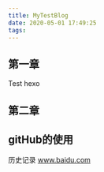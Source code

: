 ```yaml
---
title: MyTestBlog
date: 2020-05-01 17:49:25
tags:
---
```

##  第一章
   Test hexo
##  第二章
   gitHub的使用
---
  历史记录
  www.baidu.com
  